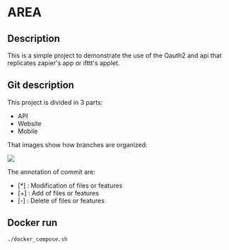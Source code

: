 # AREA

## Description

This is a simple project to demonstrate the use of the Oauth2 and api that replicates zapier's app or ifttt's applet.

## Git description

This project is divided in 3 parts:
- API
- Website
- Mobile

That images show how branches are organized:

[![](https://mermaid.ink/img/pako:eNqVkbsOwjAMRX-l8twvyIzExMSGsriJaaKSh1IXhKr-O-Gpqg8QmSzf41zLtwcVNIGA2vI2YTTSF_mp4JzleV0l9MoUms4vzZBqQsejzpzGaFe1C1WtZfoyGxc2mrk6SjUtG33gVau1734P_LldnAAOrR8TkyNCCbmfIZ3z6e-KBDbkSILIpcbUSJB-yBx2HPZXr0Bw6qiELmpk2lisEzoQRzy1uUvacki7Z-CP3EuI6A8hvJnhBgcrrc8?type=png)](https://mermaid.live/edit#pako:eNqVkbsOwjAMRX-l8twvyIzExMSGsriJaaKSh1IXhKr-O-Gpqg8QmSzf41zLtwcVNIGA2vI2YTTSF_mp4JzleV0l9MoUms4vzZBqQsejzpzGaFe1C1WtZfoyGxc2mrk6SjUtG33gVau1734P_LldnAAOrR8TkyNCCbmfIZ3z6e-KBDbkSILIpcbUSJB-yBx2HPZXr0Bw6qiELmpk2lisEzoQRzy1uUvacki7Z-CP3EuI6A8hvJnhBgcrrc8)

The annotation of commit are:
- [*] : Modification of files or features
- [+] : Add of files or features
- [-] : Delete of files or features

## Docker run

```bash
./docker_compose.sh
```

